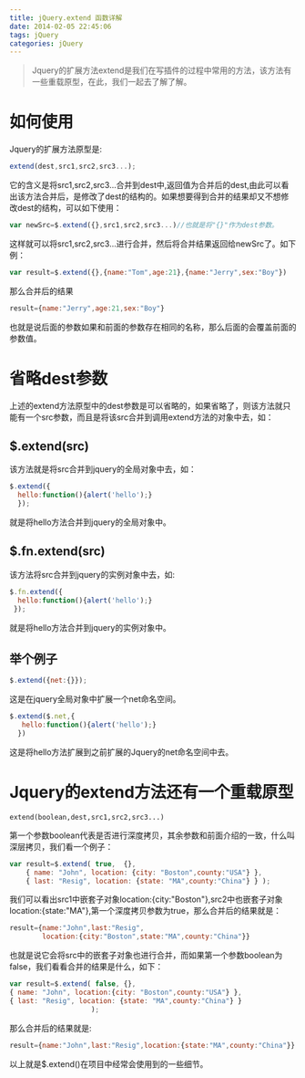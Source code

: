 ```yaml
---
title: jQuery.extend 函数详解
date: 2014-02-05 22:45:06
tags: jQuery
categories: jQuery
---
```

> Jquery的扩展方法extend是我们在写插件的过程中常用的方法，该方法有一些重载原型，在此，我们一起去了解了解。 

<!-- more -->
# 如何使用
Jquery的扩展方法原型是:　　　 
````javascript
extend(dest,src1,src2,src3...);
````
它的含义是将src1,src2,src3...合并到dest中,返回值为合并后的dest,由此可以看出该方法合并后，是修改了dest的结构的。如果想要得到合并的结果却又不想修改dest的结构，可以如下使用： 
````javascript
var newSrc=$.extend({},src1,src2,src3...)//也就是将"{}"作为dest参数。
````
这样就可以将src1,src2,src3...进行合并，然后将合并结果返回给newSrc了。如下例： 
````javascript
var result=$.extend({},{name:"Tom",age:21},{name:"Jerry",sex:"Boy"})
````
那么合并后的结果 
````javascript
result={name:"Jerry",age:21,sex:"Boy"}
````
也就是说后面的参数如果和前面的参数存在相同的名称，那么后面的会覆盖前面的参数值。 

# 省略dest参数 
上述的extend方法原型中的dest参数是可以省略的，如果省略了，则该方法就只能有一个src参数，而且是将该src合并到调用extend方法的对象中去，如： 
## $.extend(src) 
该方法就是将src合并到jquery的全局对象中去，如： 
````javascript
$.extend({
  hello:function(){alert('hello');}
  });
````
就是将hello方法合并到jquery的全局对象中。 
## $.fn.extend(src) 
该方法将src合并到jquery的实例对象中去，如: 
````javascript
$.fn.extend({
  hello:function(){alert('hello');}
 });
````
就是将hello方法合并到jquery的实例对象中。
## 举个例子
````javascript
$.extend({net:{}});
```` 
这是在jquery全局对象中扩展一个net命名空间。 
````javascript
$.extend($.net,{
   hello:function(){alert('hello');}
  })
````
这是将hello方法扩展到之前扩展的Jquery的net命名空间中去。

# Jquery的extend方法还有一个重载原型
````javacript
extend(boolean,dest,src1,src2,src3...)
```` 
第一个参数boolean代表是否进行深度拷贝，其余参数和前面介绍的一致，什么叫深层拷贝，我们看一个例子： 
````javascript
var result=$.extend( true,  {},  
    { name: "John", location: {city: "Boston",county:"USA"} },  
    { last: "Resig", location: {state: "MA",county:"China"} } );
````
我们可以看出src1中嵌套子对象location:{city:"Boston"},src2中也嵌套子对象location:{state:"MA"},第一个深度拷贝参数为true，那么合并后的结果就是：  
````javascript
result={name:"John",last:"Resig",
        location:{city:"Boston",state:"MA",county:"China"}}
````
也就是说它会将src中的嵌套子对象也进行合并，而如果第一个参数boolean为false，我们看看合并的结果是什么，如下： 
````javascript
var result=$.extend( false, {},  
{ name: "John", location:{city: "Boston",county:"USA"} },  
{ last: "Resig", location: {state: "MA",county:"China"} }  
                    );
````
那么合并后的结果就是: 
````javascript
result={name:"John",last:"Resig",location:{state:"MA",county:"China"}}
````
以上就是$.extend()在项目中经常会使用到的一些细节。